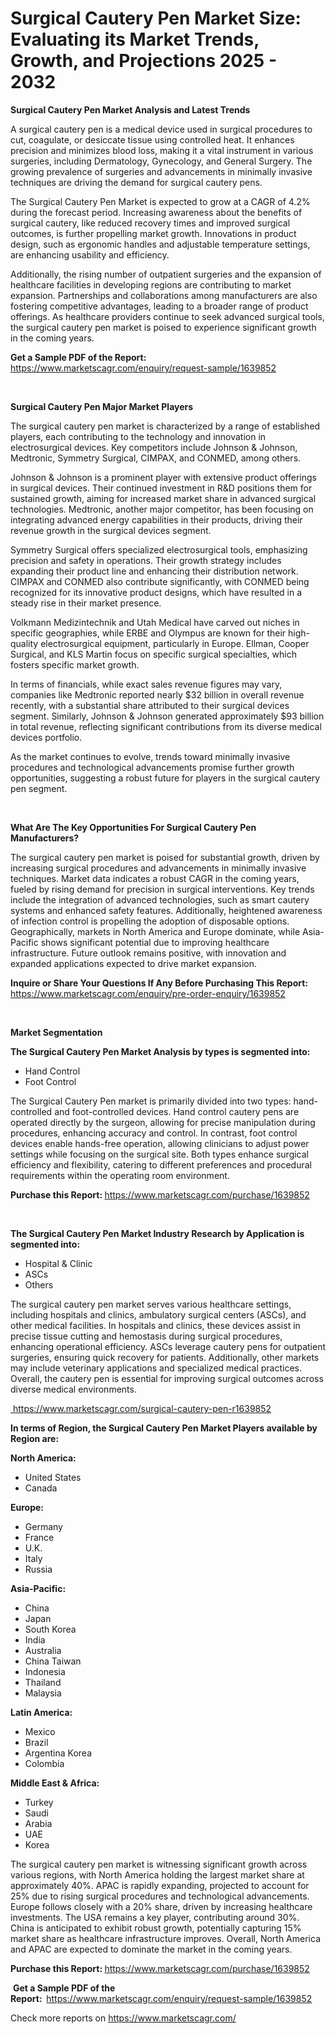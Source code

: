 <p><h1>Surgical Cautery Pen Market Size: Evaluating its Market Trends, Growth, and Projections 2025 - 2032</h1></p><p><strong>Surgical Cautery Pen Market Analysis and Latest Trends</strong></p>
<p><p>A surgical cautery pen is a medical device used in surgical procedures to cut, coagulate, or desiccate tissue using controlled heat. It enhances precision and minimizes blood loss, making it a vital instrument in various surgeries, including Dermatology, Gynecology, and General Surgery. The growing prevalence of surgeries and advancements in minimally invasive techniques are driving the demand for surgical cautery pens.</p><p>The Surgical Cautery Pen Market is expected to grow at a CAGR of 4.2% during the forecast period. Increasing awareness about the benefits of surgical cautery, like reduced recovery times and improved surgical outcomes, is further propelling market growth. Innovations in product design, such as ergonomic handles and adjustable temperature settings, are enhancing usability and efficiency. </p><p>Additionally, the rising number of outpatient surgeries and the expansion of healthcare facilities in developing regions are contributing to market expansion. Partnerships and collaborations among manufacturers are also fostering competitive advantages, leading to a broader range of product offerings. As healthcare providers continue to seek advanced surgical tools, the surgical cautery pen market is poised to experience significant growth in the coming years.</p></p>
<p><strong>Get a Sample PDF of the Report:&nbsp;</strong> <a href="https://www.marketscagr.com/enquiry/request-sample/1639852?utm_campaign=2115&utm_medium=2&utm_source=Github&utm_content=ia&utm_term=08032025&utm_id=surgical-cautery-pen">https://www.marketscagr.com/enquiry/request-sample/1639852</a></p>
<p>&nbsp;</p>
<p><strong>Surgical Cautery Pen Major Market Players</strong></p>
<p><p>The surgical cautery pen market is characterized by a range of established players, each contributing to the technology and innovation in electrosurgical devices. Key competitors include Johnson & Johnson, Medtronic, Symmetry Surgical, CIMPAX, and CONMED, among others. </p><p>Johnson & Johnson is a prominent player with extensive product offerings in surgical devices. Their continued investment in R&D positions them for sustained growth, aiming for increased market share in advanced surgical technologies. Medtronic, another major competitor, has been focusing on integrating advanced energy capabilities in their products, driving their revenue growth in the surgical devices segment.</p><p>Symmetry Surgical offers specialized electrosurgical tools, emphasizing precision and safety in operations. Their growth strategy includes expanding their product line and enhancing their distribution network. CIMPAX and CONMED also contribute significantly, with CONMED being recognized for its innovative product designs, which have resulted in a steady rise in their market presence.</p><p>Volkmann Medizintechnik and Utah Medical have carved out niches in specific geographies, while ERBE and Olympus are known for their high-quality electrosurgical equipment, particularly in Europe. Ellman, Cooper Surgical, and KLS Martin focus on specific surgical specialties, which fosters specific market growth.</p><p>In terms of financials, while exact sales revenue figures may vary, companies like Medtronic reported nearly $32 billion in overall revenue recently, with a substantial share attributed to their surgical devices segment. Similarly, Johnson & Johnson generated approximately $93 billion in total revenue, reflecting significant contributions from its diverse medical devices portfolio. </p><p>As the market continues to evolve, trends toward minimally invasive procedures and technological advancements promise further growth opportunities, suggesting a robust future for players in the surgical cautery pen segment.</p></p>
<p>&nbsp;</p>
<p><strong>What Are The Key Opportunities For Surgical Cautery Pen Manufacturers?</strong></p>
<p><p>The surgical cautery pen market is poised for substantial growth, driven by increasing surgical procedures and advancements in minimally invasive techniques. Market data indicates a robust CAGR in the coming years, fueled by rising demand for precision in surgical interventions. Key trends include the integration of advanced technologies, such as smart cautery systems and enhanced safety features. Additionally, heightened awareness of infection control is propelling the adoption of disposable options. Geographically, markets in North America and Europe dominate, while Asia-Pacific shows significant potential due to improving healthcare infrastructure. Future outlook remains positive, with innovation and expanded applications expected to drive market expansion.</p></p>
<p><strong>Inquire or Share Your Questions If Any Before Purchasing This Report:</strong> <a href="https://www.marketscagr.com/enquiry/pre-order-enquiry/1639852?utm_campaign=2115&utm_medium=2&utm_source=Github&utm_content=ia&utm_term=08032025&utm_id=surgical-cautery-pen">https://www.marketscagr.com/enquiry/pre-order-enquiry/1639852</a></p>
<p>&nbsp;</p>
<p><strong>Market Segmentation</strong></p>
<p><strong>The Surgical Cautery Pen Market Analysis by types is segmented into:</strong></p>
<p><ul><li>Hand Control</li><li>Foot Control</li></ul></p>
<p><p>The Surgical Cautery Pen market is primarily divided into two types: hand-controlled and foot-controlled devices. Hand control cautery pens are operated directly by the surgeon, allowing for precise manipulation during procedures, enhancing accuracy and control. In contrast, foot control devices enable hands-free operation, allowing clinicians to adjust power settings while focusing on the surgical site. Both types enhance surgical efficiency and flexibility, catering to different preferences and procedural requirements within the operating room environment.</p></p>
<p><strong>Purchase this Report:&nbsp;</strong><a href="https://www.marketscagr.com/purchase/1639852?utm_campaign=2115&utm_medium=2&utm_source=Github&utm_content=ia&utm_term=08032025&utm_id=surgical-cautery-pen">https://www.marketscagr.com/purchase/1639852</a></p>
<p>&nbsp;</p>
<p><strong>The Surgical Cautery Pen Market Industry Research by Application is segmented into:</strong></p>
<p><ul><li>Hospital & Clinic</li><li>ASCs</li><li>Others</li></ul></p>
<p><p>The surgical cautery pen market serves various healthcare settings, including hospitals and clinics, ambulatory surgical centers (ASCs), and other medical facilities. In hospitals and clinics, these devices assist in precise tissue cutting and hemostasis during surgical procedures, enhancing operational efficiency. ASCs leverage cautery pens for outpatient surgeries, ensuring quick recovery for patients. Additionally, other markets may include veterinary applications and specialized medical practices. Overall, the cautery pen is essential for improving surgical outcomes across diverse medical environments.</p></p>
<p><a href="https://www.marketscagr.com/surgical-cautery-pen-r1639852?utm_campaign=2115&utm_medium=2&utm_source=Github&utm_content=ia&utm_term=08032025&utm_id=surgical-cautery-pen">&nbsp;https://www.marketscagr.com/surgical-cautery-pen-r1639852</a></p>
<p><strong>In terms of Region, the Surgical Cautery Pen Market Players available by Region are:</strong></p>
<p>
    <p> <strong> North America: </strong>
        <ul>
            <li>United States</li>
            <li>Canada</li>
        </ul>
        </p> 
    <p> <strong> Europe: </strong>
        <ul>
            <li>Germany</li>
            <li>France</li>
            <li>U.K.</li>
            <li>Italy</li>
            <li>Russia</li>
        </ul>
        </p> 
    <p> <strong> Asia-Pacific: </strong>
        <ul>
            <li>China</li>
            <li>Japan</li>
            <li>South Korea</li>
            <li>India</li>
            <li>Australia</li>
            <li>China Taiwan</li>
            <li>Indonesia</li>
            <li>Thailand</li>
            <li>Malaysia</li>
        </ul>
        </p> 
    <p> <strong> Latin America: </strong>
        <ul>
            <li>Mexico</li>
            <li>Brazil</li>
            <li>Argentina Korea</li>
            <li>Colombia</li>
        </ul>
        </p> 
    <p> <strong> Middle East & Africa: </strong>
        <ul>
            <li>Turkey</li>
            <li>Saudi</li>
            <li>Arabia</li>
            <li>UAE</li>
            <li>Korea</li>
        </ul>
    </p>
    </p>
<p><p>The surgical cautery pen market is witnessing significant growth across various regions, with North America holding the largest market share at approximately 40%. APAC is rapidly expanding, projected to account for 25% due to rising surgical procedures and technological advancements. Europe follows closely with a 20% share, driven by increasing healthcare investments. The USA remains a key player, contributing around 30%. China is anticipated to exhibit robust growth, potentially capturing 15% market share as healthcare infrastructure improves. Overall, North America and APAC are expected to dominate the market in the coming years.</p></p>
<p><strong>Purchase this Report: </strong><a href="https://www.marketscagr.com/purchase/1639852?utm_campaign=2115&utm_medium=2&utm_source=Github&utm_content=ia&utm_term=08032025&utm_id=surgical-cautery-pen">https://www.marketscagr.com/purchase/1639852</a></p>
<p>&nbsp;<strong>Get a Sample PDF of the Report:&nbsp;&nbsp;</strong><a href="https://www.marketscagr.com/enquiry/request-sample/1639852?utm_campaign=2115&utm_medium=2&utm_source=Github&utm_content=ia&utm_term=08032025&utm_id=surgical-cautery-pen">https://www.marketscagr.com/enquiry/request-sample/1639852</a></p>
<p><strong></strong></p>
<p>Check more reports on <a href="https://www.marketscagr.com/?utm_campaign=2115&utm_medium=2&utm_source=Github&utm_content=ia&utm_term=08032025&utm_id=surgical-cautery-pen">https://www.marketscagr.com/</a></p>